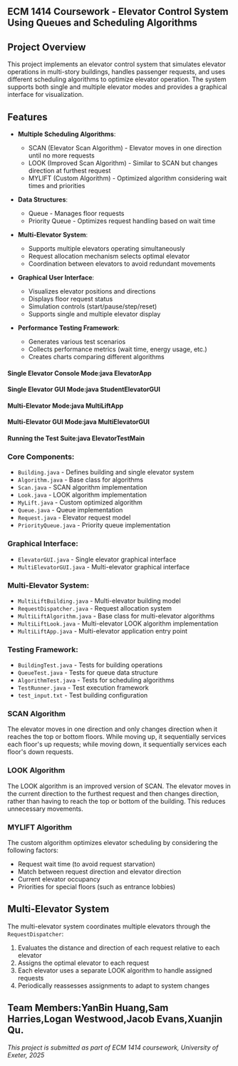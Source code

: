 ## ECM 1414 Coursework - Elevator Control System Using Queues and Scheduling Algorithms

## Project Overview

This project implements an elevator control system that simulates elevator operations in multi-story buildings, handles passenger requests, and uses different scheduling algorithms to optimize elevator operation. The system supports both single and multiple elevator modes and provides a graphical interface for visualization.

## Features

- **Multiple Scheduling Algorithms**:
  - SCAN (Elevator Scan Algorithm) - Elevator moves in one direction until no more requests
  - LOOK (Improved Scan Algorithm) - Similar to SCAN but changes direction at furthest request
  - MYLIFT (Custom Algorithm) - Optimized algorithm considering wait times and priorities

- **Data Structures**:
  - Queue - Manages floor requests
  - Priority Queue - Optimizes request handling based on wait time

- **Multi-Elevator System**:
  - Supports multiple elevators operating simultaneously
  - Request allocation mechanism selects optimal elevator
  - Coordination between elevators to avoid redundant movements

- **Graphical User Interface**:
  - Visualizes elevator positions and directions
  - Displays floor request status
  - Simulation controls (start/pause/step/reset)
  - Supports single and multiple elevator display

- **Performance Testing Framework**:
  - Generates various test scenarios
  - Collects performance metrics (wait time, energy usage, etc.)
  - Creates charts comparing different algorithms

#### Single Elevator Console Mode:java ElevatorApp

#### Single Elevator GUI Mode:java StudentElevatorGUI

#### Multi-Elevator Mode:java MultiLiftApp

#### Multi-Elevator GUI Mode:java MultiElevatorGUI

#### Running the Test Suite:java ElevatorTestMain

### Core Components:
- `Building.java` - Defines building and single elevator system
- `Algorithm.java` - Base class for algorithms
- `Scan.java` - SCAN algorithm implementation
- `Look.java` - LOOK algorithm implementation
- `MyLift.java` - Custom optimized algorithm
- `Queue.java` - Queue implementation
- `Request.java` - Elevator request model
- `PriorityQueue.java` - Priority queue implementation

### Graphical Interface:
- `ElevatorGUI.java` - Single elevator graphical interface
- `MultiElevatorGUI.java` - Multi-elevator graphical interface

### Multi-Elevator System:
- `MultiLiftBuilding.java` - Multi-elevator building model
- `RequestDispatcher.java` - Request allocation system
- `MultiLiftAlgorithm.java` - Base class for multi-elevator algorithms
- `MultiLiftLook.java` - Multi-elevator LOOK algorithm implementation
- `MultiLiftApp.java` - Multi-elevator application entry point

### Testing Framework:
- `BuildingTest.java` - Tests for building operations
- `QueueTest.java` - Tests for queue data structure
- `AlgorithmTest.java` - Tests for scheduling algorithms
- `TestRunner.java` - Test execution framework
- `test_input.txt` - Test building configuration

### SCAN Algorithm
The elevator moves in one direction and only changes direction when it reaches the top or bottom floors. While moving up, it sequentially services each floor's up requests; while moving down, it sequentially services each floor's down requests.

### LOOK Algorithm
The LOOK algorithm is an improved version of SCAN. The elevator moves in the current direction to the furthest request and then changes direction, rather than having to reach the top or bottom of the building. This reduces unnecessary movements.

### MYLIFT Algorithm
The custom algorithm optimizes elevator scheduling by considering the following factors:
- Request wait time (to avoid request starvation)
- Match between request direction and elevator direction
- Current elevator occupancy
- Priorities for special floors (such as entrance lobbies)

## Multi-Elevator System

The multi-elevator system coordinates multiple elevators through the `RequestDispatcher`:
1. Evaluates the distance and direction of each request relative to each elevator
2. Assigns the optimal elevator to each request
3. Each elevator uses a separate LOOK algorithm to handle assigned requests
4. Periodically reassesses assignments to adapt to system changes

## Team Members:YanBin Huang,Sam Harries,Logan Westwood,Jacob Evans,Xuanjin Qu.

*This project is submitted as part of ECM 1414 coursework, University of Exeter, 2025*
